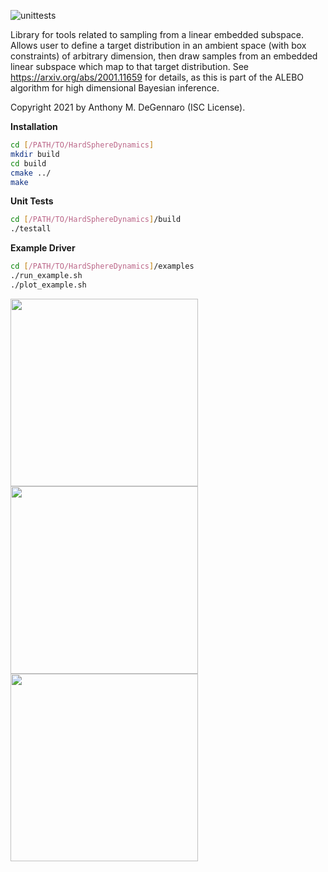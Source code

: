 ![unittests](https://github.com/adegenna/HardSphereDynamics/actions/workflows/cmake.yml/badge.svg)

Library for tools related to sampling from a linear embedded subspace. Allows user to define a target distribution in an ambient space (with box constraints) of arbitrary dimension, then draw samples from an embedded linear subspace which map to that target distribution. See https://arxiv.org/abs/2001.11659 for details, as this is part of the ALEBO algorithm for high dimensional Bayesian inference.

Copyright 2021 by Anthony M. DeGennaro (ISC License).

**Installation**

```sh
cd [/PATH/TO/HardSphereDynamics]
mkdir build
cd build
cmake ../
make
```

**Unit Tests**

```sh
cd [/PATH/TO/HardSphereDynamics]/build
./testall
```

**Example Driver**

```sh
cd [/PATH/TO/HardSphereDynamics]/examples
./run_example.sh
./plot_example.sh
```

<img src=https://user-images.githubusercontent.com/2964258/131427559-99fe4f70-8706-483d-9493-7a28eb01b4d3.png width="300"> <img src=https://user-images.githubusercontent.com/2964258/131427575-51f47fb3-4283-4cfb-b337-36c4de6b7738.png width="300"> <img src=https://user-images.githubusercontent.com/2964258/131427585-3b2e8cbb-96ff-47c7-abc4-d33b5cd8fe0f.png width="300">
